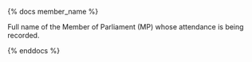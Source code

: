 {% docs member_name %}

Full name of the Member of Parliament (MP) whose attendance is being recorded.

{% enddocs %}
